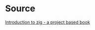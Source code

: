 # Source
[Introduction to zig - a project based book](https://www.amazon.com/Introduction-project-based-Pedro-Duarte-Faria-ebook/dp/B0DJYMDRLP/ref=sr_1_1?crid=2C37692404T6P&dib=eyJ2IjoiMSJ9.uGJh3oMGbA85U6PI_xsqxEsVRelutikjfPdNLkPthf2j76WZctd6PrUdezNVrEIrloKLbRxBNJDhwGjQfAR7y_xjuiQvsoNUH6GkFeIX1rp_0KS141uX3lOg_QZZ7SqyHln1XJF9c8F_aa8coFobJc5Q6vibQK9G8uiW9t4a1kTMD3-66sNsvhlnvpjlt89YOT7JxNZfo45Q7dGFZqpleeQtnCoC6UBcY5nzvez-tf8.cecMkiMFYadS08f3AdNezzMlD5tUywkdIhLjG2fc3cI&dib_tag=se&keywords=introduction+to+zig&qid=1743422998&sprefix=introduction+to+zi%2Caps%2C378&sr=8-1)
